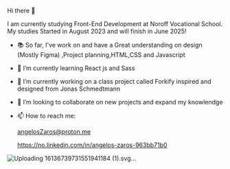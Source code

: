  Hi there 👋
 
 I am currently studying Front-End Development at Noroff Vocational School. My studies Started in August 2023 and will finish in June 2025!

- 📚 So far, I've work on and have a Great understanding on design (Mostly Figma) ,Project planning,HTML,CSS and Javascript
- 🌱 I’m currently learning React js and Sass
- 🔭 I’m currently working on a class project called Forkify inspired and designed from Jonas Schmedtmann
- 👯 I’m looking to collaborate on new projects and expand my knowlendge 

- 📫 How to reach me:

  angelosZaros@proton.me
  
  https://no.linkedin.com/in/angelos-zaros-963bb71b0

![Uploading 16136739731551941184 (1).svg…]()
